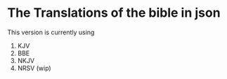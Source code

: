 # The Translations of the bible in json

This version is currently using

1. KJV
2. BBE
3. NKJV
4. NRSV (wip)
